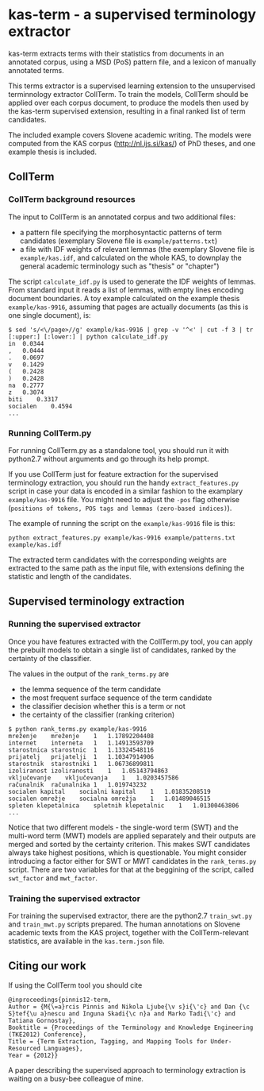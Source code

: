 # kas-term - a supervised terminology extractor

kas-term extracts terms with their statistics from documents in an annotated corpus,
using a MSD (PoS) pattern file,
and a lexicon of manually annotated terms. 

This terms extractor is a supervised learning extension to
the unsupervised terminnology extractor CollTerm.
To train the models, CollTerm should be applied over each corpus document, to produce the models then used
by the kas-term supervised extension, resulting in a final ranked list of term candidates.

The included example covers Slovene academic writing. The models were computed from the KAS corpus (http://nl.ijs.si/kas/) of PhD theses, and one example thesis is included.

## CollTerm

### CollTerm background resources

The input to CollTerm is an annotated corpus and two additional files:
- a pattern file specifying the morphosyntactic patterns of term candidates
(exemplary Slovene file is ```example/patterns.txt```)
- a file with IDF weights of relevant lemmas (the exemplary Slovene file is ```example/kas.idf```,
and calculated on the whole KAS, to downplay the general academic terminology such as "thesis" or "chapter")

The script ```calculate_idf.py``` is used to generate the IDF weights of lemmas.
From standard input it reads a list of lemmas,
with empty lines encoding document boundaries.
A toy example calculated on the example thesis ```example/kas-9916```,
assuming that pages are actually documents (as this is one single document), is:

```
$ sed 's/<\/page>//g' example/kas-9916 | grep -v '^<' | cut -f 3 | tr [:upper:] [:lower:] | python calculate_idf.py
in	0.0344
,	0.0444
.	0.0697
v	0.1429
(	0.2428
)	0.2428
na	0.2777
z	0.3074
biti	0.3317
socialen	0.4594
...
```

### Running CollTerm.py

For running CollTerm.py as a standalone tool, you should run it with
python2.7 without arguments and go through its help prompt.

If you use CollTerm just for feature extraction for the supervised
terminology extraction, you should run the handy
```extract_features.py``` script in case your data is encoded in a
similar fashion to the examplary ```example/kas-9916``` file. You
might need to adjust the ```-pos``` flag otherwise (```positions of
tokens, POS tags and lemmas (zero-based indices)```).

The example of running the script on the ```example/kas-9916``` file is this:

```
python extract_features.py example/kas-9916 example/patterns.txt example/kas.idf
```

The extracted term candidates with the corresponding weights are extracted to the same path as the input file, with extensions defining the statistic and length of the candidates.

## Supervised terminology extraction

### Running the supervised extractor

Once you have features extracted with the CollTerm.py tool, you can apply the prebuilt models to obtain a single list of candidates, ranked by the certainty of the classifier.

The values in the output of the ```rank_terms.py``` are
- the lemma sequence of the term candidate
- the most frequent surface sequence of the term candidate
- the classifier decision whether this is a term or not
- the certainty of the classifier (ranking criterion)

```
$ python rank_terms.py example/kas-9916
mreženje	mreženje	1	1.17892204408
internet	interneta	1	1.14913593709
starostnica	starostnic	1	1.13324548116
prijatelj	prijatelji	1	1.10347914906
starostnik	starostniki	1	1.06736899811
izoliranost	izoliranosti	1	1.05143794863
vključevanje	vključevanja	1	1.0203457586
računalnik	računalnika	1	1.019743232
socialen kapital	socialni kapital	1	1.01835208519
socialen omrežje	socialna omrežja	1	1.01489046515
spleten klepetalnica	spletnih klepetalnic	1	1.01300463806
...
```

Notice that two different models - the single-word term (SWT) and the multi-word term (MWT) models are applied separately and their outputs are merged and sorted by the certainty criterion. This makes SWT candidates always take highest positions, which is questionable. You might consider introducing a factor either for SWT or MWT candidates in the ```rank_terms.py``` script. There are two variables for that at the beggining of the script, called ```swt_factor``` and ```mwt_factor```.

### Training the supervised extractor

For training the supervised extractor, there are the python2.7 ```train_swt.py``` and ```train_mwt.py``` scripts prepared. The human annotations on Slovene academic texts from the KAS project, together with the CollTerm-relevant statistics, are available in the ```kas.term.json``` file.

## Citing our work

If using the CollTerm tool you should cite
```
@inproceedings{pinnis12-term,
Author = {M{\=a}rcis Pinnis and Nikola Ljube{\v s}i{\'c} and Dan {\c S}tef{\u a}nescu and Inguna Skadi{\c n}a and Marko Tadi{\'c} and Tatiana Gornostay},
Booktitle = {Proceedings of the Terminology and Knowledge Engineering (TKE2012) Conference},
Title = {Term Extraction, Tagging, and Mapping Tools for Under-Resourced Languages},
Year = {2012}}
```

A paper describing the supervised approach to terminology extraction is waiting on a busy-bee colleague of mine.
